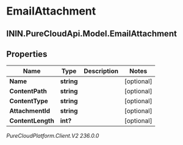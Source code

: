 # EmailAttachment

## ININ.PureCloudApi.Model.EmailAttachment

## Properties

|Name | Type | Description | Notes|
|------------ | ------------- | ------------- | -------------|
| **Name** | **string** |  | [optional] |
| **ContentPath** | **string** |  | [optional] |
| **ContentType** | **string** |  | [optional] |
| **AttachmentId** | **string** |  | [optional] |
| **ContentLength** | **int?** |  | [optional] |



_PureCloudPlatform.Client.V2 236.0.0_

